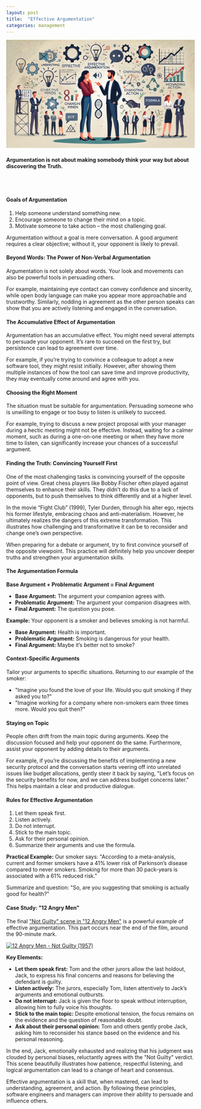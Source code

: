 ```yaml
---
layout: post
title:  "Effective Argumentation"
categories: management
---
```


![Effective Argumentation](/assets/effective_argumentation.png)

#### Argumentation is not about making somebody think your way but about discovering the Truth.
<br><br/>

#### Goals of Argumentation
1. Help someone understand something new.
2. Encourage someone to change their mind on a topic.
3. Motivate someone to take action – the most challenging goal.

Argumentation without a goal is mere conversation. A good argument requires a clear objective; without it, your opponent is likely to prevail.

#### Beyond Words: The Power of Non-Verbal Argumentation
Argumentation is not solely about words. Your look and movements can also be powerful tools in persuading others.

For example, maintaining eye contact can convey confidence and sincerity, while open body language can make you appear more approachable and trustworthy. Similarly, nodding in agreement as the other person speaks can show that you are actively listening and engaged in the conversation.

#### The Accumulative Effect of Argumentation
Argumentation has an accumulative effect. You might need several attempts to persuade your opponent. It’s rare to succeed on the first try, but persistence can lead to agreement over time.

For example, if you’re trying to convince a colleague to adopt a new software tool, they might resist initially. However, after showing them multiple instances of how the tool can save time and improve productivity, they may eventually come around and agree with you.

#### Choosing the Right Moment
The situation must be suitable for argumentation. Persuading someone who is unwilling to engage or too busy to listen is unlikely to succeed.

For example, trying to discuss a new project proposal with your manager during a hectic meeting might not be effective. Instead, waiting for a calmer moment, such as during a one-on-one meeting or when they have more time to listen, can significantly increase your chances of a successful argument.

#### Finding the Truth: Convincing Yourself First
One of the most challenging tasks is convincing yourself of the opposite point of view. Great chess players like Bobby Fischer often played against themselves to enhance their skills. They didn’t do this due to a lack of opponents, but to push themselves to think differently and at a higher level.

In the movie “Fight Club” (1999), Tyler Durden, through his alter ego, rejects his former lifestyle, embracing chaos and anti-materialism. However, he ultimately realizes the dangers of this extreme transformation. This illustrates how challenging and transformative it can be to reconsider and change one’s own perspective.

When preparing for a debate or argument, try to first convince yourself of the opposite viewpoint. This practice will definitely help you uncover deeper truths and strengthen your argumentation skills.

#### The Argumentation Formula
__Base Argument + Problematic Argument = Final Argument__

- __Base Argument:__ The argument your companion agrees with.
- __Problematic Argument:__ The argument your companion disagrees with.
- __Final Argument:__ The question you pose.

__Example:__
Your opponent is a smoker and believes smoking is not harmful.

- __Base Argument:__ Health is important.
- __Problematic Argument:__ Smoking is dangerous for your health.
- __Final Argument:__ Maybe it’s better not to smoke?

#### Context-Specific Arguments
Tailor your arguments to specific situations. Returning to our example of the smoker:

- "Imagine you found the love of your life. Would you quit smoking if they asked you to?"
- "Imagine working for a company where non-smokers earn three times more. Would you quit then?"

#### Staying on Topic
People often drift from the main topic during arguments. Keep the discussion focused and help your opponent do the same. Furthermore, assist your opponent by adding details to their arguments.

For example, if you’re discussing the benefits of implementing a new security protocol and the conversation starts veering off into unrelated issues like budget allocations, gently steer it back by saying, "Let’s focus on the security benefits for now, and we can address budget concerns later." This helps maintain a clear and productive dialogue.

#### Rules for Effective Argumentation
1. Let them speak first.
2. Listen actively.
3. Do not interrupt.
4. Stick to the main topic.
5. Ask for their personal opinion.
6. Summarize their arguments and use the formula.

__Practical Example:__
Our smoker says:
"According to a meta-analysis, current and former smokers have a 41% lower risk of Parkinson’s disease compared to never smokers. Smoking for more than 30 pack-years is associated with a 61% reduced risk."

Summarize and question:
"So, are you suggesting that smoking is actually good for health?"

#### Case Study: "12 Angry Men"
The final ["Not Guilty" scene in "12 Angry Men"](https://youtu.be/0jxVnlRdelU?list=RDQMkVx3Hpvz0rw) is a powerful example of effective argumentation. This part occurs near the end of the film, around the 90-minute mark.

[![12 Angry Men - Not Guilty (1957)](https://img.youtube.com/vi/0jxVnlRdelU/0.jpg)](https://youtu.be/0jxVnlRdelU?list=RDQMkVx3Hpvz0rw)

__Key Elements:__

- __Let them speak first:__ Tom and the other jurors allow the last holdout, Jack, to express his final concerns and reasons for believing the defendant is guilty.
- __Listen actively:__ The jurors, especially Tom, listen attentively to Jack’s arguments and emotional outbursts.
- __Do not interrupt:__ Jack is given the floor to speak without interruption, allowing him to fully voice his thoughts.
- __Stick to the main topic:__ Despite emotional tension, the focus remains on the evidence and the question of reasonable doubt.
- __Ask about their personal opinion:__ Tom and others gently probe Jack, asking him to reconsider his stance based on the evidence and his personal reasoning.

In the end, Jack, emotionally exhausted and realizing that his judgment was clouded by personal biases, reluctantly agrees with the "Not Guilty" verdict. This scene beautifully illustrates how patience, respectful listening, and logical argumentation can lead to a change of heart and consensus.

Effective argumentation is a skill that, when mastered, can lead to understanding, agreement, and action. By following these principles, software engineers and managers can improve their ability to persuade and influence others.

